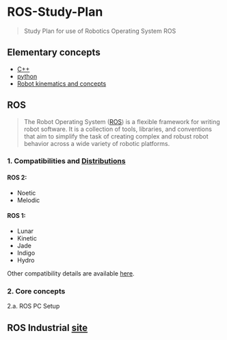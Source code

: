 # ROS-Study-Plan
>Study Plan for use of Robotics Operating System ROS

## Elementary concepts 
* [C++](https://www.micc.unifi.it/bertini/download/programmazione/TICPP-2nd-ed-Vol-one-printed.pdf)<br/>
* [python](https://www.youtube.com/playlist?list=PLjgj6kdf_snaw8QnlhK5f3DzFDFKDU5f4)<br/>
* [Robot kinematics and concepts](https://www.youtube.com/playlist?list=PLggLP4f-rq02vX0OQQ5vrCxbJrzamYDfx)<br/>
## ROS
> The Robot Operating System ([ROS](https://www.ros.org/)) is a flexible framework for writing robot software. It is a collection of tools, libraries, and conventions that aim to simplify the task of creating complex and robust robot behavior across a wide variety of robotic platforms. <br/>
### 1. Compatibilities and [Distributions](http://wiki.ros.org/Distributions)
#### ROS 2:<br/>
* Noetic <br/>
* Melodic <br/>
#### ROS 1: <br/>
* Lunar <br/>
* Kinetic <br/>
* Jade <br/>
* Indigo <br/>
* Hydro <br/>

Other compatibility details are available [here](https://www.ros.org/reps/rep-0003.html). <br/>
### 2. Core concepts
2.a. ROS PC Setup <br/>



## ROS Industrial [site](https://industrial-training-master.readthedocs.io/en/melodic/)


